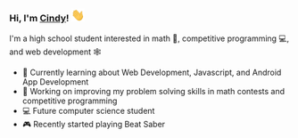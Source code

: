 ### Hi, I'm [Cindy](czhu1217.github.io)!  <img src="https://raw.githubusercontent.com/MiguelRAvila/MiguelRAvila/master/img/wave.gif" width="24px">

I'm a high school student interested in math :triangular_ruler:, competitive programming :computer:, and web development :spider_web:



- 🌱 Currently learning about Web Development, Javascript, and Android App Development
- :rocket: Working on improving my problem solving skills in math contests and competitive programming
- :computer: Future computer science student
- :video_game: Recently started playing Beat Saber